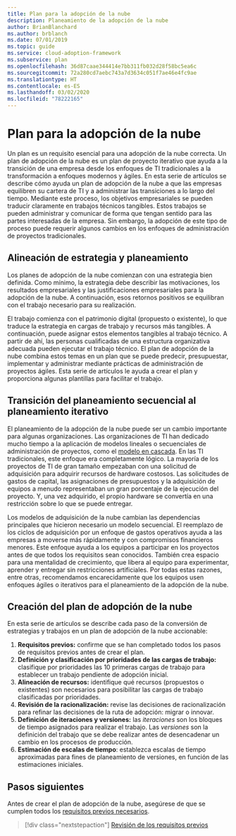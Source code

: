 ```yaml
---
title: Plan para la adopción de la nube
description: Planeamiento de la adopción de la nube
author: BrianBlanchard
ms.author: brblanch
ms.date: 07/01/2019
ms.topic: guide
ms.service: cloud-adoption-framework
ms.subservice: plan
ms.openlocfilehash: 36d87caae344414e7bb311fb032d28f58bc5ea6c
ms.sourcegitcommit: 72a280cd7aebc743a7d3634c051f7ae46e4fc9ae
ms.translationtype: HT
ms.contentlocale: es-ES
ms.lasthandoff: 03/02/2020
ms.locfileid: "78222165"
---
```

# <a name="plan-for-cloud-adoption"></a>Plan para la adopción de la nube

Un plan es un requisito esencial para una adopción de la nube correcta. Un plan de adopción de la nube es un plan de proyecto iterativo que ayuda a la transición de una empresa desde los enfoques de TI tradicionales a la transformación a enfoques modernos y ágiles. En esta serie de artículos se describe cómo ayuda un plan de adopción de la nube a que las empresas equilibren su cartera de TI y a administrar las transiciones a lo largo del tiempo. Mediante este proceso, los objetivos empresariales se pueden traducir claramente en trabajos técnicos tangibles. Estos trabajos se pueden administrar y comunicar de forma que tengan sentido para las partes interesadas de la empresa. Sin embargo, la adopción de este tipo de proceso puede requerir algunos cambios en los enfoques de administración de proyectos tradicionales.

## <a name="align-strategy-and-planning"></a>Alineación de estrategia y planeamiento

Los planes de adopción de la nube comienzan con una estrategia bien definida. Como mínimo, la estrategia debe describir las motivaciones, los resultados empresariales y las justificaciones empresariales para la adopción de la nube. A continuación, esos retornos positivos se equilibran con el trabajo necesario para su realización.

El trabajo comienza con el patrimonio digital (propuesto o existente), lo que traduce la estrategia en cargas de trabajo y recursos más tangibles. A continuación, puede asignar estos elementos tangibles al trabajo técnico. A partir de ahí, las personas cualificadas de una estructura organizativa adecuada pueden ejecutar el trabajo técnico. El plan de adopción de la nube combina estos temas en un plan que se puede predecir, presupuestar, implementar y administrar mediante prácticas de administración de proyectos ágiles. Esta serie de artículos le ayuda a crear el plan y proporciona algunas plantillas para facilitar el trabajo.

## <a name="transition-from-sequential-to-iterative-planning"></a>Transición del planeamiento secuencial al planeamiento iterativo

El planeamiento de la adopción de la nube puede ser un cambio importante para algunas organizaciones. Las organizaciones de TI han dedicado mucho tiempo a la aplicación de modelos lineales o secuenciales de administración de proyectos, como el [modelo en cascada](https://wikipedia.org/wiki/Waterfall_model). En las TI tradicionales, este enfoque era completamente lógico. La mayoría de los proyectos de TI de gran tamaño empezaban con una solicitud de adquisición para adquirir recursos de hardware costosos. Las solicitudes de gastos de capital, las asignaciones de presupuestos y la adquisición de equipos a menudo representaban un gran porcentaje de la ejecución del proyecto. Y, una vez adquirido, el propio hardware se convertía en una restricción sobre lo que se puede entregar.

Los modelos de adquisición de la nube cambian las dependencias principales que hicieron necesario un modelo secuencial. El reemplazo de los ciclos de adquisición por un enfoque de gastos operativos ayuda a las empresas a moverse más rápidamente y con compromisos financieros menores. Este enfoque ayuda a los equipos a participar en los proyectos antes de que todos los requisitos sean conocidos. También crea espacio para una mentalidad de crecimiento, que libera al equipo para experimentar, aprender y entregar sin restricciones artificiales. Por todas estas razones, entre otras, recomendamos encarecidamente que los equipos usen enfoques ágiles o iterativos para el planeamiento de la adopción de la nube.

## <a name="build-your-cloud-adoption-plan"></a>Creación del plan de adopción de la nube

En esta serie de artículos se describe cada paso de la conversión de estrategias y trabajos en un plan de adopción de la nube accionable:

1. **Requisitos previos:** confirme que se han completado todos los pasos de requisitos previos antes de crear el plan.
2. **Definición y clasificación por prioridades de las cargas de trabajo:** clasifique por prioridades las 10 primeras cargas de trabajo para establecer un trabajo pendiente de adopción inicial.
3. **Alineación de recursos:** identifique qué recursos (propuestos o existentes) son necesarios para posibilitar las cargas de trabajo clasificadas por prioridades.
4. **Revisión de la racionalización:** revise las decisiones de racionalización para refinar las decisiones de la ruta de adopción: migrar o innovar.
5. **Definición de iteraciones y versiones:** las *iteraciones* son los bloques de tiempo asignados para realizar el trabajo. Las *versiones* son la definición del trabajo que se debe realizar antes de desencadenar un cambio en los procesos de producción.
6. **Estimación de escalas de tiempo**: establezca escalas de tiempo aproximadas para fines de planeamiento de versiones, en función de las estimaciones iniciales.

## <a name="next-steps"></a>Pasos siguientes

Antes de crear el plan de adopción de la nube, asegúrese de que se cumplen todos los [requisitos previos necesarios](./prerequisites.md).

> [!div class="nextstepaction"]
> [Revisión de los requisitos previos](./prerequisites.md)
